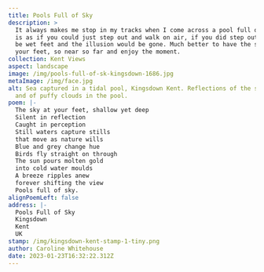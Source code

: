```yaml
---
title: Pools Full of Sky
description: >
  It always makes me stop in my tracks when I come across a pool full of sky. It
  is as if you could just step out and walk on air, if you did step out it would
  be wet feet and the illusion would be gone. Much better to have the sky at
  your feet, so near so far and enjoy the moment.
collection: Kent Views
aspect: landscape
image: /img/pools-full-of-sk-kingsdown-1686.jpg
metaImage: /img/face.jpg
alt: Sea captured in a tidal pool, Kingsdown Kent. Reflections of the sunrise
  and of puffy clouds in the pool.
poem: |-
  The sky at your feet, shallow yet deep
  Silent in reflection
  Caught in perception 
  Still waters capture stills
  that move as nature wills
  Blue and grey change hue
  Birds fly straight on through
  The sun pours molten gold
  into cold water moulds
  A breeze ripples anew
  forever shifting the view
  Pools full of sky.
alignPoemLeft: false
address: |-
  Pools Full of Sky
  Kingsdown
  Kent
  UK
stamp: /img/kingsdown-kent-stamp-1-tiny.png
author: Caroline Whitehouse
date: 2023-01-23T16:32:22.312Z
---
```

